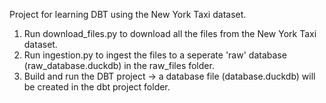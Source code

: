 Project for learning DBT using the New York Taxi dataset.

1. Run download_files.py to download all the files from the New York Taxi dataset.
2. Run ingestion.py to ingest the files to a seperate 'raw' database (raw_database.duckdb) in the raw_files folder.
3. Build and run the DBT project -> a database file (database.duckdb) will be created in the dbt project folder.
